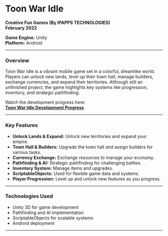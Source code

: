 # Toon War Idle  
**Creative Fun Games (By IPAPPS TECHNOLOGIES)**  
**February 2022**  

**Game Engine:** Unity  
**Platform:** Android

---

### **Overview**

Toon War Idle is a vibrant mobile game set in a colorful, dreamlike world. Players can unlock new lands, level up their town hall, manage builders, exchange currencies, and expand their territories. Although still an unfinished project, the game highlights key systems like progression, inventory, and strategic pathfinding.

Watch the development progress here:  
[**Toon War Idle Development Progress**](https://youtu.be/Zi5whzlNO-M)

---

### **Key Features**

- **Unlock Lands & Expand:** Unlock new territories and expand your empire.
- **Town Hall & Builders:** Upgrade the town hall and assign builders for various tasks.
- **Currency Exchange:** Exchange resources to manage your economy.
- **Pathfinding & AI:** Strategic pathfinding for challenging battles.
- **Inventory System:** Manage items and upgrades.
- **ScriptableObjects:** Used for flexible game data and systems.
- **Player Progression:** Level up and unlock new features as you progress.

---

### **Technologies Used**
- Unity 3D for game development
- Pathfinding and AI implementation
- ScriptableObjects for scalable systems
- Android deployment

---